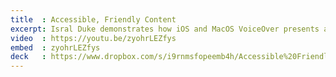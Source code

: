 ```yaml
---
title  : Accessible, Friendly Content
excerpt: Isral Duke demonstrates how iOS and MacOS VoiceOver presents a simple web page. This talk promotes the use of semantic, meaningful markup to make a better user experience. Presented at Google Developer Groups.
video  : https://youtu.be/zyohrLEZfys
embed  : zyohrLEZfys
deck   : https://www.dropbox.com/s/i9rnmsfopeemb4h/Accessible%20Friendly%20Content%20Isral%20Duke.pdf?dl=0
---
```

